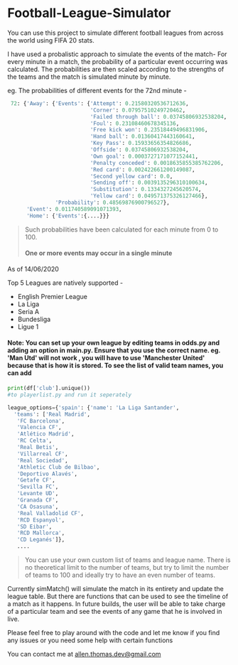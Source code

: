 # Football-League-Simulator

You can use this project to simulate different football leagues from across the world using FIFA 20 stats.

I have used a probalistic approach to simulate the events of the match-
For every minute in a match, the probability of a particular event occurring was calculated. The probabilities are then scaled according to the strengths of the teams and the match is simulated minute by minute.

eg. The probabilities of different events for the 72nd minute -
```python
 72: {'Away': {'Events': {'Attempt': 0.21580320536712636,
                          'Corner': 0.07957510249720462,
                          'Failed through ball': 0.03745806932538204,
                          'Foul': 0.23108460678345136,
                          'Free kick won': 0.23518449496831906,
                          'Hand ball': 0.01360417443160641,
                          'Key Pass': 0.15933656354826686,
                          'Offside': 0.03745806932538204,
                          'Own goal': 0.0003727171077152441,
                          'Penalty conceded': 0.0018635855385762206,
                          'Red card': 0.002422661200149087,
                          'Second yellow card': 0.0,
                          'Sending off': 0.0039135296310100634,
                          'Substitution': 0.1334327245620574,
                          'Yellow card': 0.049571375326127466},
               'Probability': 0.48569876900796527},
      'Event': 0.011740589091071393,
      'Home': {'Events':{....}}}
```

> Such probabilities have been calculated for each minute from 0 to 100. 
> #### One or more events may occur in a single minute
As of 14/06/2020 

Top 5 Leagues are natively supported -
* English Premier League 
* La Liga
* Seria A
* Bundesliga 
* Ligue 1
#### Note: You can set up your own league by editing teams in odds.py and adding an option in main.py. Ensure that you use the correct name. eg. 'Man Utd' will not work , you will have to use 'Manchester United' because that is how it is stored. To see the list of valid team names, you can add 
```python
print(df['club'].unique())
#to playerlist.py and run it seperately
```
```python
league_options={'spain': {'name': 'La Liga Santander',
  'teams': ['Real Madrid',
   'FC Barcelona',
   'Valencia CF',
   'Atlético Madrid',
   'RC Celta',
   'Real Betis',
   'Villarreal CF',
   'Real Sociedad',
   'Athletic Club de Bilbao',
   'Deportivo Alavés',
   'Getafe CF',
   'Sevilla FC',
   'Levante UD',
   'Granada CF',
   'CA Osasuna',
   'Real Valladolid CF',
   'RCD Espanyol',
   'SD Eibar',
   'RCD Mallorca',
   'CD Leganés']},
   ....
   ```
   >You can use your own custom list of teams and league name. There is no theoretical limit to the number of teams, but try to limit the number of teams to 100 and ideally try to have an even number of teams.


Currently simMatch() will simulate the match in its entirety and update the league table. But there are functions that can be used to see the timeline of a match as it happens. In future builds, the user will be able to take charge of a particular team and see the events of any game that he is involved in live. 

Please feel free to play around with the code and let me know if you find any issues or you need some help with certain functions

You can contact me at allen.thomas.dev@gmail.com

